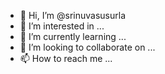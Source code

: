 - 👋 Hi, I’m @srinuvasusurla
- 👀 I’m interested in ...
- 🌱 I’m currently learning ...
- 💞️ I’m looking to collaborate on ...
- 📫 How to reach me ...

<!---
srinuvasusurla/srinuvasusurla is a ✨ special ✨ repository because its `README.md` (this file) appears on your GitHub profile.
You can click the Preview link to take a look at your changes.
--->
